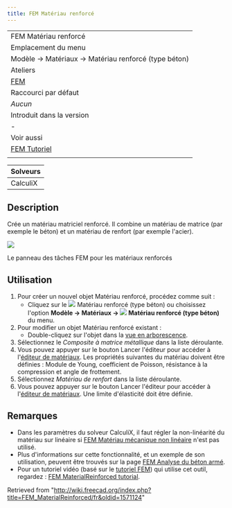 ```yaml
---
title: FEM Matériau renforcé
---
```

|  |
| --- |
| FEM Matériau renforcé |
| Emplacement du menu |
| Modèle → Matériaux → Matériau renforcé (type béton) |
| Ateliers |
| [FEM](/FEM_Workbench/fr "FEM Workbench/fr") |
| Raccourci par défaut |
| *Aucun* |
| Introduit dans la version |
| - |
| Voir aussi |
| [FEM Tutoriel](/FEM_tutorial/fr "FEM tutorial/fr") |
|  |

| Solveurs |
| --- |
| CalculiX |

## Description

Crée un matériau matriciel renforcé. Il combine un matériau de matrice (par exemple le béton) et un matériau de renfort (par exemple l'acier).

![](/images/FEM_reinforced_material_task_panel.PNG)

Le panneau des tâches FEM pour les matériaux renforcés

## Utilisation

1. Pour créer un nouvel objet Matériau renforcé, procédez comme suit :
   * Cliquez sur le ![](/images/FEM_MaterialReinforced.svg) Matériau renforcé (type béton) ou choisissez l'option **Modèle → Matériaux → ![](/images/FEM_MaterialReinforced.svg) Matériau renforcé (type béton)** du menu.
2. Pour modifier un objet Matériau renforcé existant :
   * Double-cliquez sur l'objet dans la [vue en arborescence](/Tree_view/fr "Tree view/fr").
3. Sélectionnez le *Composite à matrice métallique* dans la liste déroulante.
4. Vous pouvez appuyer sur le bouton Lancer l'éditeur pour accéder à l'[éditeur de matériaux](/Material_Edit/fr "Material Edit/fr"). Les propriétés suivantes du matériau doivent être définies : Module de Young, coefficient de Poisson, résistance à la compression et angle de frottement.
5. Sélectionnez *Matériau de renfort* dans la liste déroulante.
6. Vous pouvez appuyer sur le bouton Lancer l'éditeur pour accéder à l'[éditeur de matériaux](/Material_Edit/fr "Material Edit/fr"). Une limite d'élasticité doit être définie.

## Remarques

* Dans les paramètres du solveur CalculiX, il faut régler la non-linéarité du matériau sur linéaire si [FEM Matériau mécanique non linéaire](/FEM_MaterialMechanicalNonlinear/fr "FEM MaterialMechanicalNonlinear/fr") n'est pas utilisé.
* Plus d'informations sur cette fonctionnalité, et un exemple de son utilisation, peuvent être trouvés sur la page [FEM Analyse du béton armé](/Analysis_of_reinforced_concrete_with_FEM/fr "Analysis of reinforced concrete with FEM/fr").
* Pour un tutoriel vidéo (basé sur le [tutoriel FEM](/FEM_tutorial/fr "FEM tutorial/fr")) qui utilise cet outil, regardez : [FEM MaterialReinforced tutorial](https://www.youtube.com/watch?v=SZTIqhfCSVc).

Retrieved from "<http://wiki.freecad.org/index.php?title=FEM_MaterialReinforced/fr&oldid=1571124>"